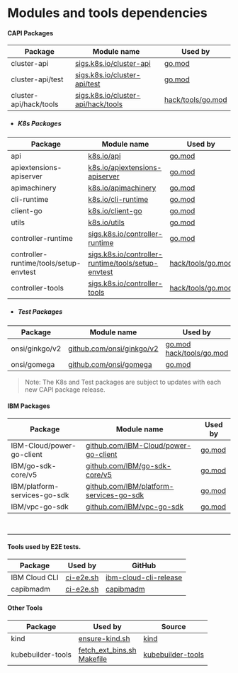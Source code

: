 # Modules and tools dependencies

#### CAPI Packages
| Package | Module name | Used by |
| ------- | ----------- | ------- |
| cluster-api | [sigs.k8s.io/cluster-api](https://github.com/kubernetes-sigs/cluster-api) | [go.mod][go.mod1] |
| cluster-api/test | [sigs.k8s.io/cluster-api/test](https://github.com/kubernetes-sigs/cluster-api/tree/main/test) | [go.mod][go.mod1]  |
| cluster-api/hack/tools | [sigs.k8s.io/cluster-api/hack/tools](https://github.com/kubernetes-sigs/cluster-api/tree/main/hack/tools) | [hack/tools/go.mod][go.mod2] |

- ##### K8s Packages
| Package | Module name | Used by |
| ------- | ----------- | ------- |
| api | [k8s.io/api](https://k8s.io/api) | [go.mod][go.mod1] |
| apiextensions-apiserver | [k8s.io/apiextensions-apiserver](https://k8s.io/apiextensions-apiserver) | [go.mod][go.mod1] |
| apimachinery | [k8s.io/apimachinery](https://k8s.io/apimachinery) | [go.mod][go.mod1] |
| cli-runtime | [k8s.io/cli-runtime](https://k8s.io/cli-runtime) | [go.mod][go.mod1] |
| client-go | [k8s.io/client-go](https://k8s.io/client-go) | [go.mod][go.mod1] |
| utils | [k8s.io/utils](https://k8s.io/utils) | [go.mod][go.mod1] |
| controller-runtime | [sigs.k8s.io/controller-runtime](https://sigs.k8s.io/controller-runtime) | [go.mod][go.mod1] |
| controller-runtime/tools/setup-envtest | [sigs.k8s.io/controller-runtime/tools/setup-envtest](https://sigs.k8s.io/controller-runtime/tools/setup-envtest) | [hack/tools/go.mod][go.mod2] |
| controller-tools | [sigs.k8s.io/controller-tools](https://sigs.k8s.io/controller-tools) | [hack/tools/go.mod][go.mod2] |

- ##### Test Packages
| Package | Module name | Used by |
| ------- | ----------- | ------- |
| onsi/ginkgo/v2 | [github.com/onsi/ginkgo/v2](https://github.com/onsi/ginkgo) | [go.mod][go.mod1] [hack/tools/go.mod][go.mod2] |
| onsi/gomega | [github.com/onsi/gomega](https://github.com/onsi/gomega) | [go.mod][go.mod1] |

> Note: The K8s and Test packages are subject to updates with each new CAPI package release.

#### IBM Packages
| Package | Module name | Used by |
| ------- | ----------- | ------- |
| IBM-Cloud/power-go-client | [github.com/IBM-Cloud/power-go-client](https://github.com/IBM-Cloud/power-go-client) | [go.mod][go.mod1] |
| IBM/go-sdk-core/v5 | [github.com/IBM/go-sdk-core/v5](https://github.com/IBM/go-sdk-core) | [go.mod][go.mod1] |
| IBM/platform-services-go-sdk | [github.com/IBM/platform-services-go-sdk](https://github.com/IBM/platform-services-go-sdk) | [go.mod][go.mod1] |
| IBM/vpc-go-sdk | [github.com/IBM/vpc-go-sdk](https://github.com/IBM/vpc-go-sdk) | [go.mod][go.mod1] |

</br>

---
#### Tools used by E2E tests.

| Package | Used by | GitHub |
| --- | ----------- | ------ |
| IBM Cloud CLI | [ci-e2e.sh](https://github.com/kubernetes-sigs/cluster-api-provider-ibmcloud/blob/main/scripts/ci-e2e.sh) | [ibm-cloud-cli-release](https://github.com/IBM-Cloud/ibm-cloud-cli-release.git) |
| capibmadm | [ci-e2e.sh](https://github.com/kubernetes-sigs/cluster-api-provider-ibmcloud/blob/main/scripts/ci-e2e.sh) | [capibmadm](https://github.com/kubernetes-sigs/cluster-api-provider-ibmcloud/tree/main/cmd/capibmadm) |

#### Other Tools
| Package | Used by | Source |
| --- | ----------- | ------ |
| kind | [ensure-kind.sh](https://github.com/kubernetes-sigs/cluster-api-provider-ibmcloud/blob/main/hack/ensure-kind.sh#L24) | [kind](https://github.com/kubernetes-sigs/kind) |
| kubebuilder-tools | [fetch_ext_bins.sh](https://github.com/kubernetes-sigs/cluster-api-provider-ibmcloud/blob/main/scripts/fetch_ext_bins.sh#L29) <br/> [Makefile](https://github.com/kubernetes-sigs/cluster-api-provider-ibmcloud/blob/main/Makefile#L72) | [kubebuilder-tools](https://storage.googleapis.com/kubebuilder-tools) |

[go.mod1]: https://github.com/kubernetes-sigs/cluster-api-provider-ibmcloud/blob/main/go.mod
[go.mod2]: https://github.com/kubernetes-sigs/cluster-api-provider-ibmcloud/blob/main/hack/tools/go.mod